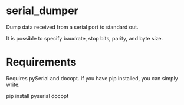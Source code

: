 serial_dumper
=============

Dump data received from a serial port to standard out.

It is possible to specify baudrate, stop bits, parity, and byte size.

Requirements
============

Requires pySerial and docopt. If you have pip installed, you can simply
write:

  pip install pyserial docopt

